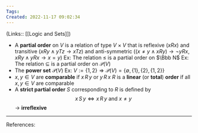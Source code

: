 ```yaml
---
Tags: 
Created: 2022-11-17 09:02:34
---
```

(Links:: [[Logic and Sets]])
- A **partial order** on $V$ is a relation of type $V \times V$ that is reflexive ($xRx$) and transitive ($xRy\land yTz\to xTz$) and anti-symmetric ($(x\neq y\land xRy)\to \lnot yRx$, $xRy\land yRx\to x=y$)
  Ex: The relation $\leq$ is a partial order on $\Bbb N$
  Ex: The relation $\subseteq$ is a partial order on $\mathcal P(V)$
- The **power set** $\mathcal P(V)$
  Ex: $V:=\{1,2\}\Rightarrow \mathcal P(V)=\{\emptyset,\{1\},\{2\},\{1,2\}\}$
- $x,y\in V$ are **comparable** if $x\,R\,y\text{ or }y\,R\,x$
  $R$ is a **linear** (or **total**) **order** if all $x,y\in V$ are comparable
- A **strict partial order** $S$ corresponding to $R$ is defined by $$x\,S\,y \Longleftrightarrow x\, R\, y \text{ and } x\neq y$$ -> **irreflexive**

---
References: